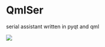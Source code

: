 # QmlSer
serial assistant written in pyqt and qml

![](https://github.com/XIVN1987/QmlSer/blob/master/QmlSer.jpg)
